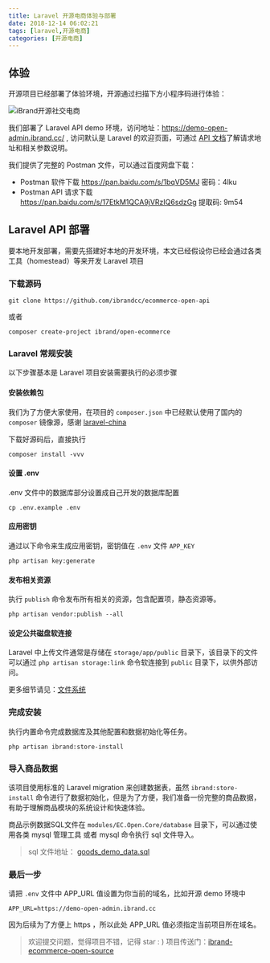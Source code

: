 ```yaml
---
title: Laravel 开源电商体验与部署
date: 2018-12-14 06:02:21
tags: [laravel,开源电商]
categories: [开源电商]
---
```


## 体验

开源项目已经部署了体验环境，开源通过扫描下方小程序码进行体验：

![iBrand开源社交电商](https://iyoyo.oss-cn-hangzhou.aliyuncs.com/post/miniprogramcode/1.jpg)

  我们部署了 Laravel API demo 环境，访问地址：https://demo-open-admin.ibrand.cc/ , 访问默认是 Laravel 的欢迎页面，可通过 [API 文档](http://dev.ibrand.com/docs/api/v1/index)了解请求地址和相关参数说明。

我们提供了完整的 Postman 文件，可以通过百度网盘下载：

- Postman 软件下载  https://pan.baidu.com/s/1bqVD5MJ  密码：4lku
- Postman API 请求下载  https://pan.baidu.com/s/17EtkM1QCA9jVRzIQ6sdzGg 提取码: 9m54

## Laravel API 部署

要本地开发部署，需要先搭建好本地的开发环境，本文已经假设你已经会通过各类工具（homestead）等来开发 Laravel 项目

### 下载源码

```
git clone https://github.com/ibrandcc/ecommerce-open-api
```
或者

```
composer create-project ibrand/open-ecommerce
```

### Laravel 常规安装

以下步骤基本是 Laravel 项目安装需要执行的必须步骤

#### 安装依赖包

我们为了方便大家使用，在项目的 `composer.json` 中已经默认使用了国内的 `composer` 镜像源，感谢 [laravel-china](https://laravel-china.org)

下载好源码后，直接执行

```
composer install -vvv
```

#### 设置 .env

.env 文件中的数据库部分设置成自己开发的数据库配置

```
cp .env.example .env
```

####  应用密钥

通过以下命令来生成应用密钥，密钥值在 `.env` 文件 `APP_KEY`
```
php artisan key:generate
```

#### 发布相关资源

执行 `publish` 命令发布所有相关的资源，包含配置项，静态资源等。

```
php artisan vendor:publish --all
```

#### 设定公共磁盘软连接

Laravel 中上传文件通常是存储在 `storage/app/public` 目录下，该目录下的文件可以通过 `php artisan storage:link` 命令软连接到 `public` 目录下，以供外部访问。

更多细节请见：[文件系统](https://laravel-china.org/docs/laravel/5.5/filesystem/1319)

### 完成安装

执行内置命令完成数据库及其他配置和数据初始化等任务。

```
php artisan ibrand:store-install 
```

### 导入商品数据

该项目使用标准的 Laravel migration 来创建数据表，虽然 `ibrand:store-install` 命令进行了数据初始化，但是为了方便，我们准备一份完整的商品数据，有助于理解商品模块的系统设计和快速体验。

商品示例数据SQL文件在  `modules/EC.Open.Core/database` 目录下，可以通过使用各类 mysql 管理工具 或者 mysql 命令执行 sql 文件导入。

> sql 文件地址： [goods_demo_data.sql](https://github.com/ibrandcc/ecommerce-open-api/blob/master/modules/EC.Open.Core/database/goods_demo_data.sql)


### 最后一步

请把 `.env` 文件中 APP_URL 值设置为你当前的域名，比如开源 demo 环境中
```
APP_URL=https://demo-open-admin.ibrand.cc
```
因为后续为了方便上 https ，所以此处 APP_URL 值必须指定当前项目所在域名。

> 欢迎提交问题，觉得项目不错，记得 star : )    项目传送门：[ibrand-ecommerce-open-source](https://github.com/ibrandcc/ecommerce-open-api)